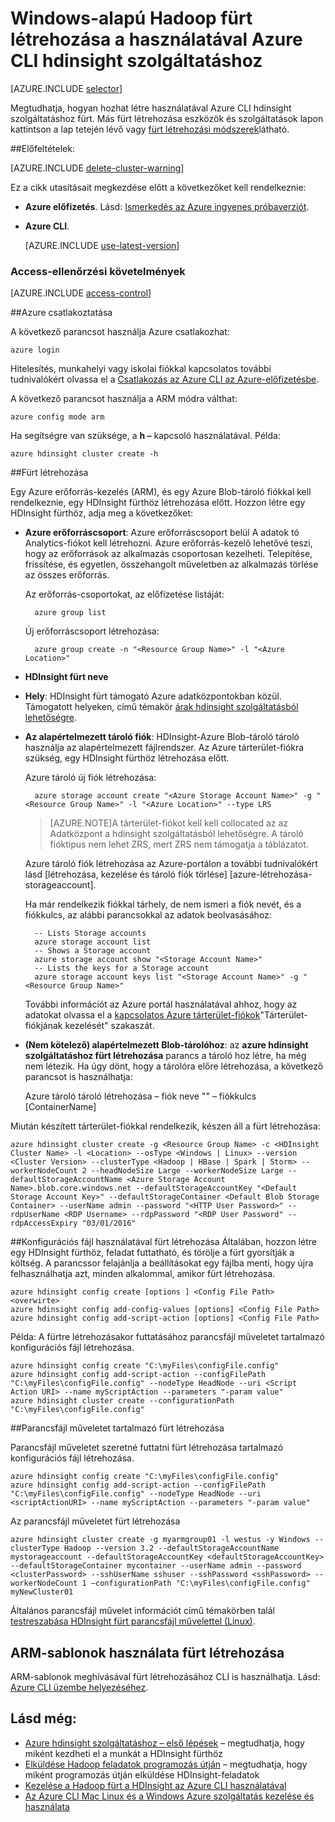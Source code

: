 <properties
   pageTitle="Windows-alapú Hadoop fürt létrehozása a használatával Azure CLI hdinsight szolgáltatáshoz"
    description="Megtudhatja, hogy miként hozhat létre a fürt Azure hdinsight szolgáltatáshoz az Azure CLI használatával."
   services="hdinsight"
   documentationCenter=""
   tags="azure-portal"
   authors="mumian"
   manager="jhubbard"
   editor="cgronlun"/>

<tags
   ms.service="hdinsight"
   ms.devlang="na"
   ms.topic="article"
   ms.tgt_pltfrm="na"
   ms.workload="big-data"
   ms.date="09/02/2016"
   ms.author="jgao"/>

# <a name="create-windows-based-hadoop-clusters-in-hdinsight-using-azure-cli"></a>Windows-alapú Hadoop fürt létrehozása a használatával Azure CLI hdinsight szolgáltatáshoz

[AZURE.INCLUDE [selector](../../includes/hdinsight-selector-create-clusters.md)]

Megtudhatja, hogyan hozhat létre használatával Azure CLI hdinsight szolgáltatáshoz fürt. Más fürt létrehozása eszközök és szolgáltatások lapon kattintson a lap tetején lévő vagy [fürt létrehozási módszerek](hdinsight-provision-clusters.md#cluster-creation-methods)látható.

##<a name="prerequisites"></a>Előfeltételek:

[AZURE.INCLUDE [delete-cluster-warning](../../includes/hdinsight-delete-cluster-warning.md)]


Ez a cikk utasításait megkezdése előtt a következőket kell rendelkeznie:

- **Azure előfizetés**. Lásd: [Ismerkedés az Azure ingyenes próbaverziót](https://azure.microsoft.com/documentation/videos/get-azure-free-trial-for-testing-hadoop-in-hdinsight/).
- **Azure CLI**.

    [AZURE.INCLUDE [use-latest-version](../../includes/hdinsight-use-latest-cli.md)] 

### <a name="access-control-requirements"></a>Access-ellenőrzési követelmények

[AZURE.INCLUDE [access-control](../../includes/hdinsight-access-control-requirements.md)]

##<a name="connect-to-azure"></a>Azure csatlakoztatása

A következő parancsot használja Azure csatlakozhat:

    azure login

Hitelesítés, munkahelyi vagy iskolai fiókkal kapcsolatos további tudnivalókért olvassa el a [Csatlakozás az Azure CLI az Azure-előfizetésbe](../xplat-cli-connect.md).

A következő parancsot használja a ARM módra válthat:

    azure config mode arm

Ha segítségre van szüksége, a **h –** kapcsoló használatával.  Példa:

    azure hdinsight cluster create -h

##<a name="create-clusters"></a>Fürt létrehozása

Egy Azure erőforrás-kezelés (ARM), és egy Azure Blob-tároló fiókkal kell rendelkeznie, egy HDInsight fürthöz létrehozása előtt. Hozzon létre egy HDInsight fürthöz, adja meg a következőket:

- **Azure erőforráscsoport**: Azure erőforráscsoport belül A adatok tó Analytics-fiókot kell létrehozni. Azure erőforrás-kezelő lehetővé teszi, hogy az erőforrások az alkalmazás csoportosan kezelheti. Telepítése, frissítése, és egyetlen, összehangolt műveletben az alkalmazás törlése az összes erőforrás.

    Az erőforrás-csoportokat, az előfizetése listáját:

        azure group list

    Új erőforráscsoport létrehozása:

        azure group create -n "<Resource Group Name>" -l "<Azure Location>"

- **HDInsight fürt neve**

- **Hely**: HDInsight fürt támogató Azure adatközpontokban közül. Támogatott helyeken, című témakör [árak hdinsight szolgáltatásból lehetőségre](https://azure.microsoft.com/pricing/details/hdinsight/).

- **Az alapértelmezett tároló fiók**: HDInsight-Azure Blob-tároló tároló használja az alapértelmezett fájlrendszer. Az Azure tárterület-fiókra szükség, egy HDInsight fürthöz létrehozása előtt.

    Azure tároló új fiók létrehozása:

        azure storage account create "<Azure Storage Account Name>" -g "<Resource Group Name>" -l "<Azure Location>" --type LRS

    > [AZURE.NOTE]A tárterület-fiókot kell kell collocated az az Adatközpont a hdinsight szolgáltatásból lehetőségre.
    > A tároló fióktípus nem lehet ZRS, mert ZRS nem támogatja a táblázatot.

    Azure tároló fiók létrehozása az Azure-portálon a további tudnivalókért lásd [létrehozása, kezelése és tároló fiók törlése] [azure-létrehozása-storageaccount].

    Ha már rendelkezik fiókkal tárhely, de nem ismeri a fiók nevét, és a fiókkulcs, az alábbi parancsokkal az adatok beolvasásához:

        -- Lists Storage accounts
        azure storage account list
        -- Shows a Storage account
        azure storage account show "<Storage Account Name>"
        -- Lists the keys for a Storage account
        azure storage account keys list "<Storage Account Name>" -g "<Resource Group Name>"

    További információt az Azure portál használatával ahhoz, hogy az adatokat olvassa el a [kapcsolatos Azure tárterület-fiókok](../storage/storage-create-storage-account#manage-your-storage-account)"Tárterület-fiókjának kezelését" szakaszát.

- **(Nem kötelező) alapértelmezett Blob-tárolóhoz**: az **azure hdinsight szolgáltatáshoz fürt létrehozása** parancs a tároló hoz létre, ha még nem létezik. Ha úgy dönt, hogy a tárolóra előre létrehozása, a következő parancsot is használhatja:

    Azure tároló tároló létrehozása – fiók neve "<Storage Account Name>" – fiókkulcs <Storage Account Key> [ContainerName]

Miután készített tárterület-fiókkal rendelkezik, készen áll a fürt létrehozása:


    azure hdinsight cluster create -g <Resource Group Name> -c <HDInsight Cluster Name> -l <Location> --osType <Windows | Linux> --version <Cluster Version> --clusterType <Hadoop | HBase | Spark | Storm> --workerNodeCount 2 --headNodeSize Large --workerNodeSize Large --defaultStorageAccountName <Azure Storage Account Name>.blob.core.windows.net --defaultStorageAccountKey "<Default Storage Account Key>" --defaultStorageContainer <Default Blob Storage Container> --userName admin --password "<HTTP User Password>" --rdpUserName <RDP Username> --rdpPassword "<RDP User Password" --rdpAccessExpiry "03/01/2016"


##<a name="create-clusters-using-configuration-files"></a>Konfigurációs fájl használatával fürt létrehozása
Általában, hozzon létre egy HDInsight fürthöz, feladat futtatható, és törölje a fürt gyorsítják a költség. A parancssor felajánlja a beállításokat egy fájlba menti, hogy újra felhasználhatja azt, minden alkalommal, amikor fürt létrehozása.  

    azure hdinsight config create [options ] <Config File Path> <overwirte>
    azure hdinsight config add-config-values [options] <Config File Path>
    azure hdinsight config add-script-action [options] <Config File Path>

Példa: A fürtre létrehozásakor futtatásához parancsfájl műveletet tartalmazó konfigurációs fájl létrehozása.

    azure hdinsight config create "C:\myFiles\configFile.config"
    azure hdinsight config add-script-action --configFilePath "C:\myFiles\configFile.config" --nodeType HeadNode --uri <Script Action URI> --name myScriptAction --parameters "-param value"
    azure hdinsight cluster create --configurationPath "C:\myFiles\configFile.config"

##<a name="create-clusters-with-script-action"></a>Parancsfájl műveletet tartalmazó fürt létrehozása

Parancsfájl műveletet szeretné futtatni fürt létrehozása tartalmazó konfigurációs fájl létrehozása.

    azure hdinsight config create "C:\myFiles\configFile.config"
    azure hdinsight config add-script-action --configFilePath "C:\myFiles\configFile.config" --nodeType HeadNode --uri <scriptActionURI> --name myScriptAction --parameters "-param value"

Az parancsfájl műveletet fürt létrehozása

    azure hdinsight cluster create -g myarmgroup01 -l westus -y Windows --clusterType Hadoop --version 3.2 --defaultStorageAccountName mystorageaccount --defaultStorageAccountKey <defaultStorageAccountKey> --defaultStorageContainer mycontainer --userName admin --password <clusterPassword> --sshUserName sshuser --sshPassword <sshPassword> --workerNodeCount 1 –configurationPath "C:\myFiles\configFile.config" myNewCluster01


Általános parancsfájl művelet információt című témakörben talál [testreszabása HDInsight fürt parancsfájl művelettel (Linux)](hdinsight-hadoop-customize-cluster.md).


## <a name="create-clusters-using-arm-templates"></a>ARM-sablonok használata fürt létrehozása

ARM-sablonok meghívásával fürt létrehozásához CLI is használhatja. Lásd: [Azure CLI üzembe helyezéséhez](hdinsight-hadoop-create-windows-clusters-arm-templates.md#deploy-with-azure-cli).

## <a name="see-also"></a>Lásd még:

- [Azure hdinsight szolgáltatáshoz – első lépések](hdinsight-hadoop-linux-tutorial-get-started.md) – megtudhatja, hogy miként kezdheti el a munkát a HDInsight fürthöz
- [Elküldése Hadoop feladatok programozás útján](hdinsight-submit-hadoop-jobs-programmatically.md) – megtudhatja, hogy miként programozás útján elküldése HDInsight-feladatok
- [Kezelése a Hadoop fürt a HDInsight az Azure CLI használatával](hdinsight-administer-use-command-line.md)
- [Az Azure CLI Mac Linux és a Windows Azure szolgáltatás kezelése és használata](../virtual-machines-command-line-tools.md)
